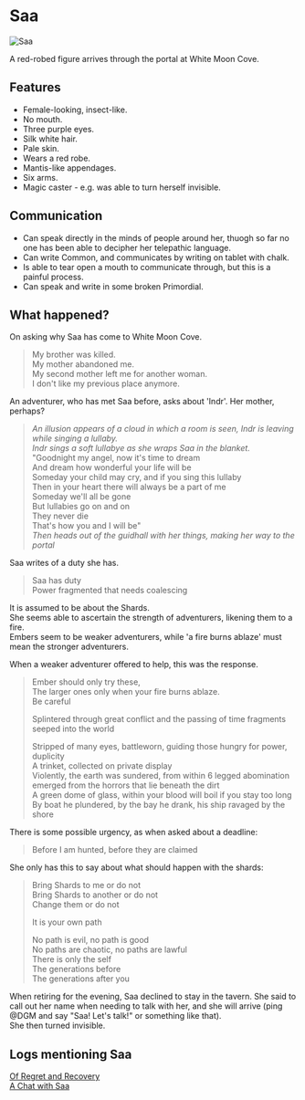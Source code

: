 # Saa  
![Saa](https://media.discordapp.net/attachments/588279306644357120/701884079297134622/Saa_Azeikan_Portrait.jpg)  

A red-robed figure arrives through the portal at White Moon Cove.  

## Features  
- Female-looking, insect-like.  
- No mouth.  
- Three purple eyes.  
- Silk white hair.  
- Pale skin.  
- Wears a red robe.  
- Mantis-like appendages.   
- Six arms.  
- Magic caster - e.g. was able to turn herself invisible.  

## Communication  
- Can speak directly in the minds of people around her, thuogh so far no one has been able to decipher her telepathic language.  
- Can write Common, and communicates by writing on tablet with chalk.  
- Is able to tear open a mouth to communicate through, but this is a painful process.  
- Can speak and write in some broken Primordial.  

## What happened?  
On asking why Saa has come to White Moon Cove.    
>  My brother was killed.    
>  My mother abandoned me.    
>  My second mother left me for another woman.    
>  I don't like my previous place anymore.    

An adventurer, who has met Saa before, asks about 'Indr'. Her mother, perhaps?  
>   _An illusion appears of a cloud in which a room is seen, Indr is leaving while singing a lullaby._  
>   _Indr sings a soft lullabye as she wraps Saa in the blanket._  
>   "Goodnight my angel, now it's time to dream   
>   And dream how wonderful your life will be   
>   Someday your child may cry, and if you sing this lullaby   
>   Then in your heart there will always be a part of me   
>   Someday we'll all be gone   
>   But lullabies go on and on   
>   They never die   
>   That's how you and I will be"   
>   _Then heads out of the guidhall with her things, making her way to the portal_  

Saa writes of a duty she has.  
>  Saa has duty  
>  Power fragmented that needs coalescing  

It is assumed to be about the Shards.   
She seems able to ascertain the strength of adventurers, likening them to a fire.  
Embers seem to be weaker adventurers, while 'a fire burns ablaze' must mean the stronger adventurers.  

When a weaker adventurer offered to help, this was the response.  
>  Ember should only try these,  
>  The larger ones only when your fire burns ablaze.  
>  Be careful  
>
>  Splintered through great conflict and the passing of time fragments seeped into the world  
>
>  Stripped of many eyes, battleworn, guiding those hungry for power, duplicity  
>  A trinket, collected on private display  
>  Violently, the earth was sundered, from within 6 legged abomination emerged from the horrors that lie beneath the dirt  
>  A green dome of glass, within your blood will boil if you stay too long  
>  By boat he plundered, by the bay he drank, his ship ravaged by the shore  

There is some possible urgency, as when asked about a deadline:  
>  Before I am hunted, before they are claimed  

She only has this to say about what should happen with the shards:  
>  Bring Shards to me or do not  
>  Bring Shards to another or do not  
>  Change them or do not  
>
>  It is your own path  
>
>  No path is evil, no path is good  
>  No paths are chaotic, no paths are lawful  
>  There is only the self  
>  The generations before  
>  The generations after you  

When retiring for the evening, Saa declined to stay in the tavern. She said to call out her name when needing to talk with her, and she will arrive (ping @DGM and say "Saa! Let's talk!" or something like that).  
She then turned invisible.  

## Logs mentioning Saa  
[Of Regret and Recovery](https://sleeperisland.eu/of-regret-and-recovery/)  
[A Chat with Saa](https://sleeperisland.eu/a-chat-with-saa/)  
